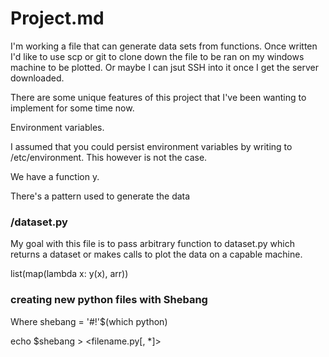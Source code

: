 # Project.md

I'm working a file that can generate data sets from functions.
Once written I'd like to use scp or git to clone down the file to be ran on my windows machine
to be plotted. Or maybe I can jsut SSH into it once I get the server downloaded.

There are some unique features of this project that I've been wanting to implement for some time now.


Environment variables.

I assumed that you could persist environment variables by writing to /etc/environment.
This however is not the case.




We have a function y.

There's a pattern used to generate the data


### /dataset.py
My goal with this file is to pass arbitrary function to dataset.py
which returns a dataset or makes calls to plot the data on a capable machine.



list(map(lambda x: y(x), arr))



### creating new python files with Shebang
Where shebang = '#!'$(which python)

echo $shebang > <filename.py[, *]>






